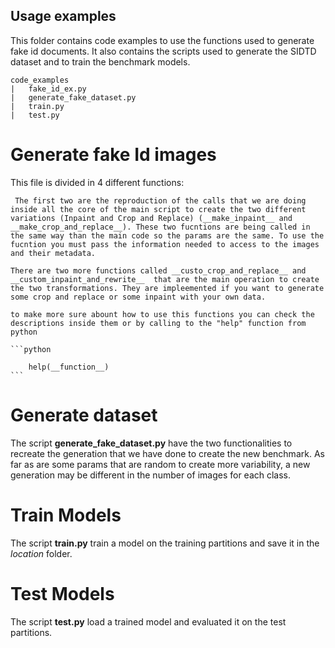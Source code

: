 ## Usage examples
This folder contains code examples to use the functions used to generate fake id documents. It also contains the scripts used to generate the SIDTD dataset and to train the benchmark models.

```
code_examples
|   fake_id_ex.py 
|   generate_fake_dataset.py
|   train.py
|   test.py
```

# Generate fake Id images

This file is divided in 4 different functions:

     The first two are the reproduction of the calls that we are doing inside all the core of the main script to create the two different variations (Inpaint and Crop and Replace) (__make_inpaint__ and __make_crop_and_replace__). These two fucntions are being called in the same way than the main code so the params are the same. To use the fucntion you must pass the information needed to access to the images and their metadata.

    There are two more functions called __custo_crop_and_replace__ and __custom_inpaint_and_rewrite__  that are the main operation to create the two transformations. They are impleemented if you want to generate some crop and replace or some inpaint with your own data. 

    to make more sure abount how to use this functions you can check the descriptions inside them or by calling to the "help" function from python

    ```python

        help(__function__)
    ```

# Generate dataset

The script __generate_fake_dataset.py__ have the two functionalities to recreate the generation that we have done to create the new benchmark. As far as are some params that are random to create more variability, a new generation may be different in the number of images for each class.

# Train Models

The script __train.py__ train a model on the training partitions and save it in the _location_ folder.

# Test Models

The script __test.py__ load a trained model and evaluated it on the test partitions.
